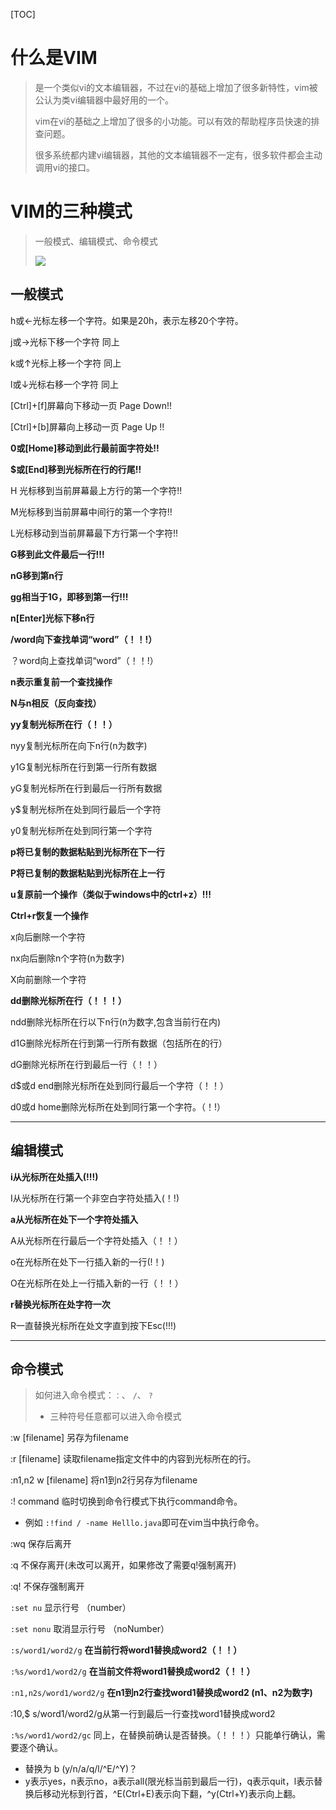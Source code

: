 [TOC]

# 什么是VIM

> 是一个类似vi的文本编辑器，不过在vi的基础上增加了很多新特性，vim被公认为类vi编辑器中最好用的一个。
>
> vim在vi的基础之上增加了很多的小功能。可以有效的帮助程序员快速的排查问题。
>
> 很多系统都内建vi编辑器，其他的文本编辑器不一定有，很多软件都会主动调用vi的接口。



# VIM的三种模式

> 一般模式、编辑模式、命令模式
>
> ![](https://note.youdao.com/yws/api/personal/file/9728423FE6E1402DA2536FF4E33AD36F?method=download&shareKey=0822e71cc75486930f87d24b17329af6)



## 一般模式

h或←光标左移一个字符。如果是20h，表示左移20个字符。

j或→光标下移一个字符  同上

k或↑光标上移一个字符  同上

l或↓光标右移一个字符  同上

[Ctrl]+[f]屏幕向下移动一页 Page Down!!

[Ctrl]+[b]屏幕向上移动一页 Page Up !!

**0或[Home]移动到此行最前面字符处!!**

**$或[End]移到光标所在行的行尾!!**

H 光标移到当前屏幕最上方行的第一个字符!!

M光标移到当前屏幕中间行的第一个字符!!

L光标移动到当前屏幕最下方行第一个字符!!

**G移到此文件最后一行!!!**

**nG移到第n行**

**gg相当于1G，即移到第一行!!!**

**n[Enter]光标下移n行**

**/word向下查找单词“word”（！！!）**

？word向上查找单词“word”（！！!）

**n表示重复前一个查找操作**

**N与n相反（反向查找）**

 

**yy复制光标所在行（！！）**

nyy复制光标所在向下n行(n为数字)

y1G复制光标所在行到第一行所有数据

yG复制光标所在行到最后一行所有数据

y$复制光标所在处到同行最后一个字符

y0复制光标所在处到同行第一个字符

**p将已复制的数据粘贴到光标所在下一行**

**P将已复制的数据粘贴到光标所在上一行**

**u复原前一个操作（类似于windows中的ctrl+z）!!!**

**Ctrl+r恢复一个操作**

 

x向后删除一个字符

nx向后删除n个字符(n为数字)

X向前删除一个字符

**dd删除光标所在行（！！！）**

ndd删除光标所在行以下n行(n为数字,包含当前行在内)

d1G删除光标所在行到第一行所有数据（包括所在的行）

dG删除光标所在行到最后一行（！！）

d$或d end删除光标所在处到同行最后一个字符（！！）

d0或d home删除光标所在处到同行第一个字符。（！!）



------



## 编辑模式

**i从光标所在处插入(!!!)**

I从光标所在行第一个非空白字符处插入(！!)

**a从光标所在处下一个字符处插入**

A从光标所在行最后一个字符处插入（！！）

o在光标所在处下一行插入新的一行(!！)

O在光标所在处上一行插入新的一行（！！）

**r替换光标所在处字符一次**

R一直替换光标所在处文字直到按下Esc(!!!)





------



## 命令模式

> 如何进入命令模式：`：`、 `/`、  `?`
>
> - 三种符号任意都可以进入命令模式
>



:w [filename] 另存为filename

:r [filename] 读取filename指定文件中的内容到光标所在的行。

:n1,n2 w [filename] 将n1到n2行另存为filename

:! command 临时切换到命令行模式下执行command命令。 

- 例如 `:!find / -name Helllo.java`即可在vim当中执行命令。

:wq 保存后离开

:q 不保存离开(未改可以离开，如果修改了需要q!强制离开)

:q! 不保存强制离开

`:set nu` 显示行号     （number）

`:set nonu` 取消显示行号    （noNumber）

 

`:s/word1/word2/g` **在当前行将word1替换成word2（！！）**

`:%s/word1/word2/g` **在当前文件将word1替换成word2（！！）**

`:n1,n2s/word1/word2/g` **在n1到n2行查找word1替换成word2 (n1、n2为数字)** 

:10,$ s/word1/word2/g从第一行到最后一行查找word1替换成word2

`:%s/word1/word2/gc` 同上，在替换前确认是否替换。（！！！）只能单行确认，需要逐个确认。

- 替换为 b (y/n/a/q/l/\^E/\^Y)？
- y表示yes，n表示no，a表示all(限光标当前到最后一行)，q表示quit，l表示替换后移动光标到行首，\^E(Ctrl+E)表示向下翻，\^y(Ctrl+Y)表示向上翻。